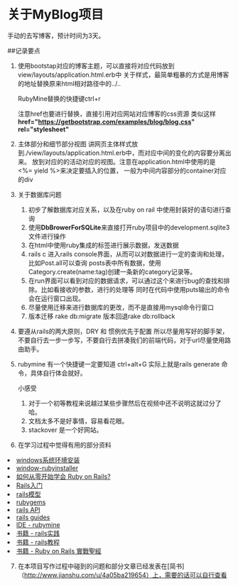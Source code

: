 # 关于MyBlog项目

手动的去写博客，预计时间为3天。

##记录要点

1. 使用bootstap对应的博客主题，可以直接将对应代码放到view/layouts/application.html.erb中
   关于样式，最简单粗暴的方式是用博客的地址替换原来html相对路径中的../..

   RubyMine替换的快捷键ctrl+r

   注意href也要进行替换，直接引用对应网站对应博客的css资源
   类似这样 **href="https://getbootstrap.com/examples/blog/blog.css" rel="stylesheet"**

2. 主体部分和细节部分视图
   讲网页主体样式放到./view/layouts/application.html.erb中，而对应中间的变化的内容要分离出来。
   放到对应的的活动对应的视图。注意在application.html中使用的是 <%= yield %>来决定要插入的位置，
   一般为中间内容部分的container对应的div

3. 关于数据库问题
   1. 初步了解数据库对应关系，以及在ruby on rail 中使用封装好的语句进行查询
   2. 使用**DbBrowerForSQLite**来直接打开ruby项目中的development.sqlite3文件进行操作
   3. 在html中使用ruby集成的标签进行展示数据，发送数据
   4. rails c 进入rails console界面，从而可以对数据进行一定的查询和处理，比如Post.all可以查询
   posts表中所有数据，使用Category.create(name:tag)创建一条新的category记录等。
   5. 在run界面可以看到对应的数据请求，可以通过这个来进行bug的查找和排除。比如看接收的参数，进行的处理等
   同时在代码中使用puts输出的命令会在运行窗口出现。
   6. 尽量使用迁移来进行数据库的更改，而不是直接用mysql命令行窗口
   7. 版本迁移 rake db:migrate     版本回退rake db:rollback
   
4. 要遵从rails的两大原则，DRY 和 惯例优先于配置
   所以尽量用写好的脚手架，不要自行去一步一步写，不要自行去拼凑我们的前端代码，对于url尽量使用路由助手。
   
5. rubymine 有一个快捷键一定要知道   ctrl+alt+G 实际上就是rails  generate 命令，具体自行体会就好。
  
      
   小感受
   1. 对于一个初等教程来说越过某些步骤然后在视频中还不说明这就过分了哈。
   2. 文档太多不是好事情，容易看花眼。
   3. stackover 是一个好网站。


6. 在学习过程中觉得有用的部分资料
 <li><a href="http://www.linuxidc.com/Linux/2015-10/124373.htm">windows系统环境安装</a></li>
        <li><a href="http://rubyinstaller.org/">window-rubyinstaller</a></li>
        <li><a href="http://huacnlee.com/blog/how-to-start-learning-ruby-on-rails/">如何从零开始学会 Ruby on Rails?</a></li>
        <li><a href="http://cutesunshineriver.iteye.com/blog/809562">Rails入门</a></li>
        <li><a href="http://www.bagualu.net/wordpress/archives/6396">rails模型</a></li>
        <li><a href="https://rubygems.org/">rubygems</a></li>
        <li><a href="http://api.rubyonrails.org/">rails API</a></li>
        <li><a href="https://guides.ruby-china.org/">rails guides</a></li>
        <li><a href="https://www.jetbrains.com/help/ruby/2016.3/quick-start-guide.html">IDE - rubymine</a></li>
        <li><a href="https://rails-practice.com/content/">书籍 - rails实践</a></li>
        <li><a href="https://railstutorial-china.org/book/">书籍 - rails教程</a></li>
        <li><a href="https://ihower.tw/rails/environments-and-bundler.html">书籍 - Ruby on Rails 實戰聖經</a></li>

7. 在本项目写作过程中碰到的问题和部分文章已经发表在[简书]（http://www.jianshu.com/u/4a05ba219654）上，需要的话可以自行查看

